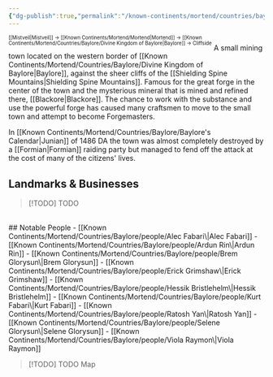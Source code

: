 ```yaml
---
{"dg-publish":true,"permalink":"/known-continents/mortend/countries/baylore/locations/cliffside/"}
---
```


<sup><sup>[[Mistveil\|Mistveil]] → [[Known Continents/Mortend/Mortend\|Mortend]] → [[Known Continents/Mortend/Countries/Baylore/Divine Kingdom of Baylore\|Baylore]] → Cliffside</sup></sup>
A small mining town located on the western border of [[Known Continents/Mortend/Countries/Baylore/Divine Kingdom of Baylore\|Baylore]], against the sheer cliffs of the [[Shielding Spine Mountains\|Shielding Spine Mountains]]. Famous for the great forge in the center of the town and the mysterious mineral that is mined and refined there, [[Blackore\|Blackore]]. The chance to work with the substance and use the powerful forge has caused many craftsmen to move to the small town and attempt to become Forgemasters.

In [[Known Continents/Mortend/Countries/Baylore/Baylore's Calendar\|Junian]] of 1486 DA the town was almost completely destroyed by a [[Formian\|Formian]] raiding party but managed to fend off the attack at the cost of many of the citizens' lives.

## Landmarks & Businesses
> [!TODO] TODO
<br>
## Notable People
- [[Known Continents/Mortend/Countries/Baylore/people/Alec Fabari\|Alec Fabari]]
- [[Known Continents/Mortend/Countries/Baylore/people/Ardun Rin\|Ardun Rin]]
- [[Known Continents/Mortend/Countries/Baylore/people/Brem Glorysun\|Brem Glorysun]]
- [[Known Continents/Mortend/Countries/Baylore/people/Erick Grimshaw\|Erick Grimshaw]]
- [[Known Continents/Mortend/Countries/Baylore/people/Hessik Bristlehelm\|Hessik Bristlehelm]]
- [[Known Continents/Mortend/Countries/Baylore/people/Kurt Fabari\|Kurt Fabari]]
- [[Known Continents/Mortend/Countries/Baylore/people/Ratosh Yan\|Ratosh Yan]]
- [[Known Continents/Mortend/Countries/Baylore/people/Selene Glorysun\|Selene Glorysun]]
- [[Known Continents/Mortend/Countries/Baylore/people/Viola Raymon\|Viola Raymon]]

> [!TODO] TODO
> Map